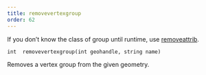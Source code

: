 ```yaml
---
title: removevertexgroup
order: 62
---
```

If you don’t know the class of group until runtime, use [removeattrib](removeattrib.html "Removes an attribute or group from the geometry.").

`int  removevertexgroup(int geohandle, string name)`

Removes a vertex group from the given geometry.

